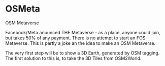 # OSMeta
 OSM Metaverse

Facebook/Meta anounced THE Metaverse - as a place, anyone could join, but takes 50% of any payment. There is no attempt to start an FOS Metaverse. This is partly a joke an the idea to make an OSM Metaverse.

The very first step will be to show a 3D Earth, generated by OSM tagging. The first solution to this is, to take the 3D Tiles from OSM2World.
